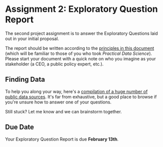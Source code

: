# Assignment 2: Exploratory Question Report

The second project assignment is to answer the Exploratory Questions laid out in your initial proposal. 

The report should be written according to the [principles in this document](../40_in_practice/25_writing_to_stakeholders) (which will be familiar to those of you who took *Practical Data Science*). Please start your document with a quick note on who you imagine as your stakeholder (a CEO, a public policy expert, etc.).

## Finding Data

To help you along your way, here's a [compilation of a huge number of public data sources](99_data.md). It's far from exhaustive, but a good place to browse if you're unsure how to answer one of your questions.

Still stuck? Let me know and we can brainstorm together.

## Due Date

Your Exploratory Question Report is due **February 13th**.

